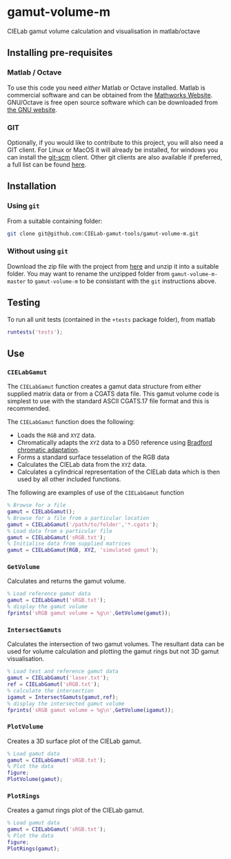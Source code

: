 # gamut-volume-m
CIELab gamut volume calculation and visualisation in matlab/octave
## Installing pre-requisites
### Matlab / Octave
To use this code you need _either_ Matlab or Octave installed.  Matlab is commercial software and can be obtained from the [Mathworks Website](https://www.mathworks.com).
GNU/Octave is free open source software which can be downloaded from [the GNU website](https://www.gnu.org/software/octave/). 
### GIT
Optionally, if you would like to contribute to this project, you will also need a GIT client.  For Linux or MacOS it will already be installed, for windows you can install the [git-scm](https://git-scm.com/) client.
Other git clients are also available if preferred, a full list can be found [here](https://git-scm.com/download/gui/windows).
## Installation
### Using `git`
From a suitable containing folder:
```bash
git clone git@github.com:CIELab-gamut-tools/gamut-volume-m.git
```
### Without using `git`
Download the zip file with the project from [here](https://github.com/CIELab-gamut-tools/gamut-volume-m/archive/master.zip)
and unzip it into a suitable folder.  You may want to rename the unzipped folder from `gamut-volume-m-master` to `gamut-volume-m` to be consistant with the `git` instructions above. 
## Testing
To run all unit tests (contained in the `+tests` package folder), from matlab
```matlab
runtests('tests');
```
## Use
### `CIELabGamut`
The `CIELabGamut` function creates a gamut data structure from either supplied matrix data or from a CGATS data file.
This gamut volume code is simplest to use with the standard ASCII CGATS.17 file format and this is recommended.

The `CIELabGamut` function does the following:
- Loads the `RGB` and `XYZ` data.
- Chromatically adapts the `XYZ` data to a D50 reference using [Bradford chromatic adaptation](http://www.brucelindbloom.com/index.html?Eqn_ChromAdapt.html).
- Forms a standard surface tesselation of the RGB data
- Calculates the CIELab data from the `XYZ` data.
- Calculates a cylindrical representation of the CIELab data which is then used by all other included functions.

The following are examples of use of the `CIELabGamut` function
```matlab
% Browse for a file
gamut = CIELabGamut();
% Browse for a file from a particular location
gamut = CIELabGamut('/path/to/folder','*.cgats');
% Load data from a particular file
gamut = CIELabGamut('sRGB.txt');
% Initialise data from supplied matrices
gamut = CIELabGamut(RGB, XYZ, 'simulated gamut');
```
### `GetVolume`
Calculates and returns the gamut volume.
```matlab
% Load reference gamut data
gamut = CIELabGamut('sRGB.txt');
% display the gamut volume
fprints('sRGB gamut volume = %g\n',GetVolume(gamut));
```
### `IntersectGamuts`
Calculates the intersection of two gamut volumes.  The resultant data can be used
for volume calculation and plotting the gamut rings but not 3D gamut visualisation.
```matlab
% Load test and reference gamut data
gamut = CIELabGamut('laser.txt');
ref = CIELabGamut('sRGB.txt');
% calculate the intersection
igamut = IntersectGamuts(gamut,ref);
% display the intersected gamut volume
fprints('sRGB gamut volume = %g\n',GetVolume(igamut));
```
### `PlotVolume`
Creates a 3D surface plot of the CIELab gamut.
```matlab
% Load gamut data
gamut = CIELabGamut('sRGB.txt');
% Plot the data
figure;
PlotVolume(gamut);
```
### `PlotRings`
Creates a gamut rings plot of the CIELab gamut.
```matlab
% Load gamut data
gamut = CIELabGamut('sRGB.txt');
% Plot the data
figure;
PlotRings(gamut);
```
